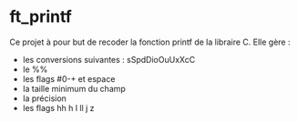 # ft_printf

Ce projet à pour but de recoder la fonction printf de la libraire C. Elle gère :

- les conversions suivantes : sSpdDioOuUxXcC
- le %%
- les flags #0-+ et espace
- la taille minimum du champ
- la précision
- les flags hh h l ll j z
